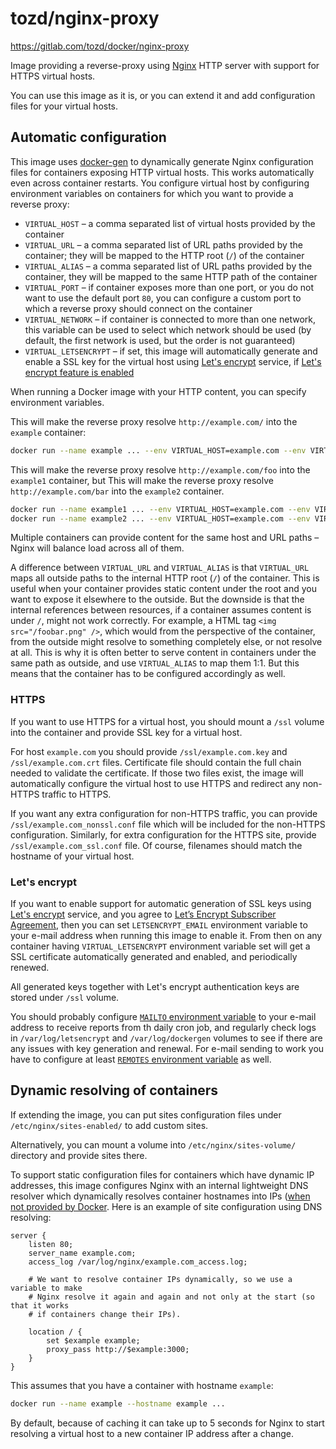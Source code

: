 # tozd/nginx-proxy

<https://gitlab.com/tozd/docker/nginx-proxy>

Image providing a reverse-proxy using [Nginx](http://nginx.org) HTTP server with support for HTTPS virtual hosts.

You can use this image as it is, or you can extend it and add configuration files for your virtual hosts.

## Automatic configuration ##

This image uses [docker-gen](https://github.com/jwilder/docker-gen) to dynamically generate Nginx configuration files
for containers exposing HTTP virtual hosts. This works automatically even across container restarts. You configure
virtual host by configuring environment variables on containers for which you want to provide a reverse proxy:
* `VIRTUAL_HOST` – a comma separated list of virtual hosts provided by the container
* `VIRTUAL_URL` – a comma separated list of URL paths provided by the container; they will be mapped to the HTTP
root (`/`) of the container
* `VIRTUAL_ALIAS` – a comma separated list of URL paths provided by the container, they will be mapped to the same
HTTP path of the container
* `VIRTUAL_PORT` – if container exposes more than one port, or you do not want to use the default port `80`, you can
configure a custom port to which a reverse proxy should connect on the container
* `VIRTUAL_NETWORK` – if container is connected to more than one network, this variable can be used to select which
network should be used (by default, the first network is used, but the order is not guaranteed)
* `VIRTUAL_LETSENCRYPT` – if set, this image will automatically generate and enable a SSL key for the virtual host
using [Let's encrypt](https://letsencrypt.org/) service, if [Let's encrypt feature is enabled](#lets-encrypt)

When running a Docker image with your HTTP content, you can specify environment variables.

This will make the reverse proxy resolve `http://example.com/` into the `example` container:

```bash
docker run --name example ... --env VIRTUAL_HOST=example.com --env VIRTUAL_URL=/ ...
```

This will make the reverse proxy resolve `http://example.com/foo` into the `example1` container, but
This will make the reverse proxy resolve `http://example.com/bar` into the `example2` container.

```bash
docker run --name example1 ... --env VIRTUAL_HOST=example.com --env VIRTUAL_URL=/foo ...
docker run --name example2 ... --env VIRTUAL_HOST=example.com --env VIRTUAL_URL=/bar ...
```

Multiple containers can provide content for the same host and URL paths – Nginx will balance load across all of them.

A difference between `VIRTUAL_URL` and `VIRTUAL_ALIAS` is that `VIRTUAL_URL` maps all outside paths to the internal HTTP root
(`/`) of the container. This is useful when your container provides static content under the root and you want to
expose it elsewhere to the outside. But the downside is that the internal references between resources, if a container
assumes content is under `/`, might not work correctly. For example, a HTML tag `<img src="/foobar.png" />`, which
would from the perspective of the container, from the outside might resolve to something completely else, or not resolve
at all. This is why it is often better to serve content in containers under the same path as outside, and use
`VIRTUAL_ALIAS` to map them 1:1. But this means that the container has to be configured accordingly as well.

### HTTPS ###

If you want to use HTTPS for a virtual host, you should mount a `/ssl` volume into the container and provide
SSL key for a virtual host.

For host `example.com` you should provide `/ssl/example.com.key` and `/ssl/example.com.crt`
files. Certificate file should contain the full chain needed to validate the certificate.
If those two files exist, the image will automatically configure the virtual host to use HTTPS and redirect any
non-HTTPS traffic to HTTPS.

If you want any extra configuration for non-HTTPS traffic, you can provide `/ssl/example.com_nonssl.conf` file which
will be included for the non-HTTPS configuration. Similarly, for extra configuration for the HTTPS site, provide
`/ssl/example.com_ssl.conf` file. Of course, filenames should match the hostname of your virtual host.

### Let's encrypt ###

If you want to enable support for automatic generation of SSL keys using [Let's encrypt](https://letsencrypt.org/)
service, and you agree to [Let’s Encrypt Subscriber Agreement](https://letsencrypt.org/repository/), then you
can set `LETSENCRYPT_EMAIL` environment variable to your e-mail address when running this image to enable it. From then
on any container having `VIRTUAL_LETSENCRYPT` environment variable set will get a SSL certificate automatically
generated and enabled, and periodically renewed.

All generated keys together with Let's encrypt authentication keys are stored under `/ssl` volume.

You should probably configure [`MAILTO` environment variable](https://github.com/tozd/docker-nginx-cron) to your e-mail
address to receive reports from th daily cron job, and regularly check logs in `/var/log/letsencrypt` and
`/var/log/dockergen` volumes to see if there are any issues with key generation and renewal.
For e-mail sending to work you have to configure at least [`REMOTES` environment variable](https://github.com/tozd/docker-nginx-mailer)
as well.

## Dynamic resolving of containers ##

If extending the image, you can put sites configuration files under `/etc/nginx/sites-enabled/` to add custom sites.

Alternatively, you can mount a volume into `/etc/nginx/sites-volume/` directory and provide sites there.

To support static configuration files for containers which have dynamic IP addresses, this image configures
Nginx with an internal lightweight DNS resolver which dynamically resolves container hostnames into IPs
([when not provided by Docker](https://docs.docker.com/engine/userguide/networking/configure-dns/). Here
is an example of site configuration using DNS resolving:

```
server {
    listen 80;
    server_name example.com;
    access_log /var/log/nginx/example.com_access.log;

    # We want to resolve container IPs dynamically, so we use a variable to make
    # Nginx resolve it again and again and not only at the start (so that it works
    # if containers change their IPs).

    location / {
        set $example example;
        proxy_pass http://$example:3000;
    }
}
```

This assumes that you have a container with hostname `example`:

```bash
docker run --name example --hostname example ...
```

By default, because of caching it can take up to 5 seconds for Nginx to start resolving a virtual host to a new
container IP address after a change.
